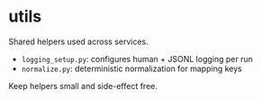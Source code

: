 # utils

Shared helpers used across services.

- `logging_setup.py`: configures human + JSONL logging per run
- `normalize.py`: deterministic normalization for mapping keys

Keep helpers small and side-effect free.

